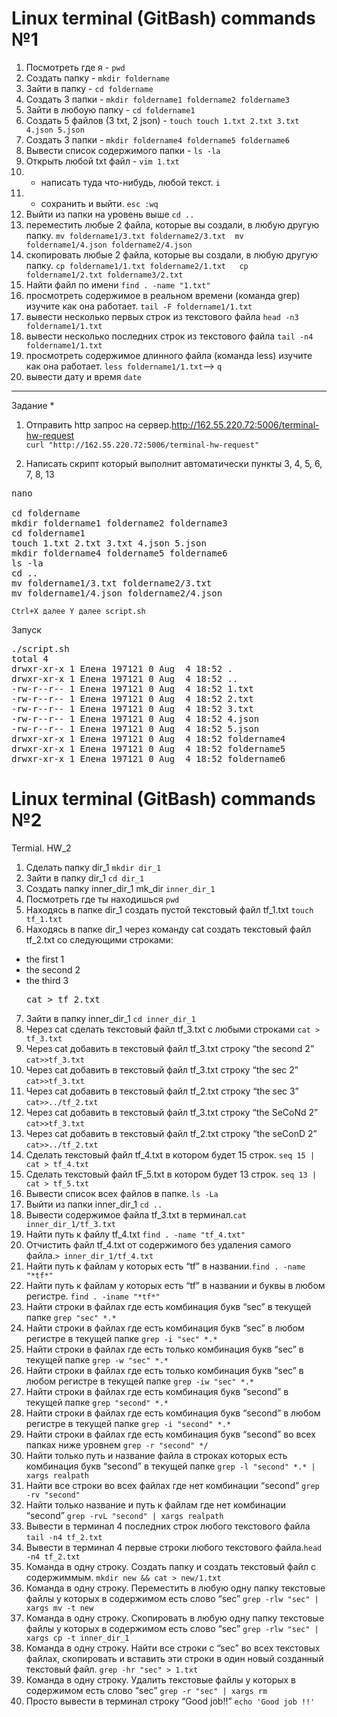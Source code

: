 # **Linux terminal (GitBash) commands №1**

1. Посмотреть где я - `pwd`
2. Создать папку - `mkdir foldername`
3. Зайти в папку - `cd foldername`
4. Создать 3 папки - `mkdir foldername1 foldername2 foldername3`
5. Зайти в любоую папку - `сd foldername1`
6. Создать 5 файлов (3 txt, 2 json) - `touch touch 1.txt 2.txt 3.txt 4.json 5.json`
7. Создать 3 папки - `mkdir foldername4 foldername5 foldername6`
8. Вывести список содержимого папки - `ls -la`
9. Открыть любой txt файл - `vim 1.txt`
10. + написать туда что-нибудь, любой текст. `i`
11. + сохранить и выйти. `esc :wq `
12. Выйти из папки на уровень выше `cd ..`
13. переместить любые 2 файла, которые вы создали, в любую другую папку. `mv foldername1/3.txt foldername2/3.txt  mv foldername1/4.json foldername2/4.json`
14. скопировать любые 2 файла, которые вы создали, в любую другую папку. `cp foldername1/1.txt foldername2/1.txt   cp foldername1/2.txt foldername3/2.txt`
15. Найти файл по имени `find . -name "1.txt"`
16. просмотреть содержимое в реальном времени (команда grep) изучите как она работает. `tail -F foldername1/1.txt`
17. вывести несколько первых строк из текстового файла `head -n3 foldername1/1.txt`
18. вывести несколько последних строк из текстового файла `tail -n4 foldername1/1.txt`
19. просмотреть содержимое длинного файла (команда less) изучите как она работает. `less foldername1/1.txt`-->  ` q `
20. вывести дату и время `date`
_______________________________________________________________________________________________________________________________________
Задание *
1. Отправить http запрос на сервер.http://162.55.220.72:5006/terminal-hw-request  
`curl "http://162.55.220.72:5006/terminal-hw-request"`

2. Написать скрипт который выполнит автоматически пункты 3, 4, 5, 6, 7, 8, 13
<pre>nano

cd foldername
mkdir foldername1 foldername2 foldername3
cd foldername1
touch 1.txt 2.txt 3.txt 4.json 5.json
mkdir foldername4 foldername5 foldername6
ls -la
cd ..
mv foldername1/3.txt foldername2/3.txt
mv foldername1/4.json foldername2/4.json</pre>

`Ctrl+X далее Y далее script.sh`

Запуск 
<pre>./script.sh
total 4
drwxr-xr-x 1 Елена 197121 0 Aug  4 18:52 .
drwxr-xr-x 1 Елена 197121 0 Aug  4 18:52 ..
-rw-r--r-- 1 Елена 197121 0 Aug  4 18:52 1.txt
-rw-r--r-- 1 Елена 197121 0 Aug  4 18:52 2.txt
-rw-r--r-- 1 Елена 197121 0 Aug  4 18:52 3.txt
-rw-r--r-- 1 Елена 197121 0 Aug  4 18:52 4.json
-rw-r--r-- 1 Елена 197121 0 Aug  4 18:52 5.json
drwxr-xr-x 1 Елена 197121 0 Aug  4 18:52 foldername4
drwxr-xr-x 1 Елена 197121 0 Aug  4 18:52 foldername5
drwxr-xr-x 1 Елена 197121 0 Aug  4 18:52 foldername6</pre>

# **Linux terminal (GitBash) commands №2**

Termial. HW_2
 1. Сделать папку dir_1 `mkdir dir_1`
 2. Зайти в папку dir_1 `cd dir_1`
 3. Создать папку inner_dir_1 mk_dir `inner_dir_1`
 4. Посмотреть где ты находишься `pwd`
 5. Находясь в папке dir_1 создать пустой текстовый файл tf_1.txt `touch tf_1.txt`
 6. Находясь в папке dir_1 через команду cat создать текстовый файл tf_2.txt со следующими строками:
- the first 1
- the second 2
- the third 3
   <pre>cat > tf_2.txt</pre>
 7. Зайти в папку inner_dir_1 `cd inner_dir_1`
 8. Через cat сделать текстовый файл tf_3.txt  c любыми строками `cat > tf_3.txt`
 9. Через cat добавить в текстовый файл tf_3.txt строку “the second 2” `cat>>tf_3.txt`
 10. Через cat добавить в текстовый файл tf_3.txt строку “the sec 2” `cat>>tf_3.txt`
 11. Через cat добавить в текстовый файл tf_2.txt строку “the sec 3” `cat>>../tf_2.txt`
 12. Через cat добавить в текстовый файл tf_3.txt строку “the SeCoNd 2” `cat>>tf_3.txt`
 13. Через cat добавить в текстовый файл tf_2.txt строку “the seConD 2” `cat>>../tf_2.txt`
 14. Сделать текстовый файл tf_4.txt в котором будет 15 строк. `seq 15 | cat > tf_4.txt`
 15. Сделать текстовый файл tF_5.txt в котором будет 13 строк. `seq 13 | cat > tf_5.txt`
 16. Вывести список всех файлов в папке. `ls -La`
 17. Выйти из папки inner_dir_1 `cd ..`
 18. Вывести содержимое файла tf_3.txt в терминал.`cat inner_dir_1/tf_3.txt`
 19. Найти путь к файлу tf_4.txt `find . -name "tf_4.txt"`
 20. Отчистить файл tf_4.txt от содержимого без удаления самого файла.`> inner_dir_1/tf_4.txt`
 21. Найти путь к файлам у которых есть  “tf” в названии.`find . -name "*tf*"`
 22. Найти путь к файлам у которых есть  “tf” в названии и буквы в любом регистре. `find . -iname "*tf*"`
 23. Найти строки в файлах где есть комбинация букв “sec” в текущей папке `grep "sec" *.*`
 24. Найти строки в файлах где есть комбинация букв “sec” в любом регистре в текущей папке `grep -i "sec" *.*`
 25. Найти строки в файлах где есть только комбинация букв “sec” в текущей папке `grep -w "sec" *.*`
 26. Найти строки в файлах где есть только комбинация букв “sec” в любом регистре в текущей папке `grep -iw "sec" *.*`
 27. Найти строки в файлах где есть комбинация букв “second” в текущей папке `grep "second" *.*`
 28. Найти строки в файлах где есть комбинация букв “second” в любом регистре в текущей папке `grep -i "second" *.*`
 29. Найти строки в файлах где есть комбинация букв “second” во всех папках ниже уровнем `grep -r "second" */`
 30. Найти только путь и название файла в строках которых есть комбинация букв “second” в текущей папке `grep -l "second" *.* | xargs realpath`
 31. Найти все строки во всех файлах где нет комбинации “second” `grep -rv "second"`
 32. Найти только название и путь к файлам где нет комбинации “second” `grep -rvL "second" | xargs realpath`
 33. Вывести в терминал 4 последних строк любого текстового файла `tail -n4 tf_2.txt`
 34. Вывести в терминал 4 первые строки любого текстового файла.`head -n4 tf_2.txt`
 35. Команда в одну строку. Создать папку и создать текстовый файл с содержиммым. `mkdir new && cat > new/1.txt`
 36. Команда в одну строку. Переместить в любую одну папку текстовые файлы у которых в содержимом есть слово “sec” `grep -rlw "sec" | xargs mv -t new`
 37. Команда в одну строку. Скопировать в любую одну папку текстовые файлы у которых в содержимом есть слово “sec” `grep -rlw "sec" | xargs cp -t inner_dir_1`
 38. Команда в одну строку. Найти все строки c “sec” во всех текстовых файлах, скопировать и вставить эти строки в один новый созданный текстовый файл. `grep -hr "sec" > 1.txt`
 39. Команда в одну строку. Удалить текстовые файлы у которых в содержимом есть слово “sec” `grep -r "sec" | xargs rm`
 40. Просто вывести в терминал строку “Good job!!” `echo 'Good job !!'`



